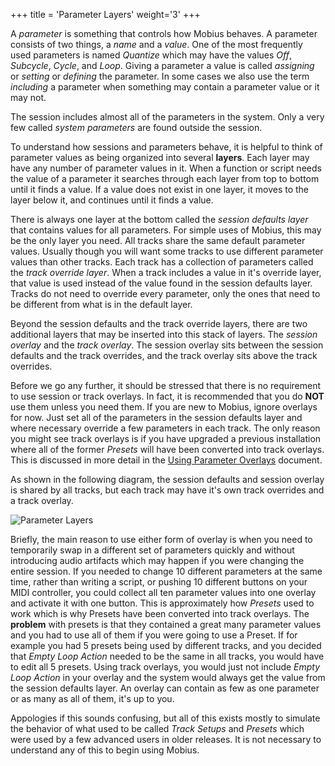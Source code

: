 +++
title = 'Parameter Layers'
weight='3'
+++

A *parameter* is something that controls how Mobius behaves.  A parameter consists of two things, a *name* and a *value*.  One of the most frequently used parameters is named *Quantize* which may have the values *Off*, *Subcycle*, *Cycle*, and *Loop*.  Giving a parameter a value is called *assigning* or *setting* or *defining* the parameter.  In some cases we also use the term *including* a parameter when something may contain a parameter value or it may not.

The session includes almost all of the parameters in the system.  Only a very few called *system parameters* are found outside the session.  

To understand how sessions and parameters behave, it is helpful to think
of parameter values as being organized into several **layers**.  Each layer may have any number of parameter values in it.   When a function or script needs the value of a parameter it searches through
each layer from top to bottom until it finds a value.  If a value does
not exist in one layer, it moves to the layer below it, and continues
until it finds a value.    

There is always one layer at the bottom called the *session defaults layer* that contains values for all parameters.  For simple uses of Mobius, this may be the only layer you need.   All tracks share the same default parameter values.   Usually though you will want some tracks to use different parameter values than other tracks.  Each track has a collection of parameters called the *track override layer*.  When a track includes a value in it's override layer, that value is used instead of the value found in the session defaults layer.  Tracks do not need to override every parameter, only the ones that need to be different from what is in the default layer.

Beyond the session defaults and the track override layers, there are two additional layers that may be inserted into this stack of layers.  The *session overlay* and the *track overlay*.  The session overlay sits between the session defaults and the track overrides, and the track overlay sits above the track overrides.

Before we go any further, it should be stressed that there is no requirement to use session or track overlays.  In fact, it is recommended that you do **NOT** use them unless you need them.  If you are new to Mobius, ignore overlays for now.  Just set all of the parameters in the session defaults layer and where necessary override a few parameters in each track.   The only reason you might see track overlays is if you have upgraded a previous installation where all of the former *Presets* will have been converted into track overlays.  This is discussed in more detail in the [Using Parameter Overlays](../overlays) document.

As shown in the following diagram, the session defaults and session overlay is shared by all tracks, but each track may have it's own track overrides and a track overlay.

![Parameter Layers](../parameter-layers-2.svg)

Briefly, the main reason to use either form of overlay is when you need to temporarily swap in a different
set of parameters quickly and without introducing audio artifacts which may happen if you were changing the entire session.  If you needed to change 10 different parameters at the same time, rather than writing a script,
or pushing 10 different buttons on your MIDI controller, you could collect all ten parameter values into one overlay and activate it with one button.  This is approximately how *Presets* used to work which is why Presets have been converted into track overlays.  The **problem** with presets is that they contained a great many parameter values and you had to use all of them if you were going to use a Preset.  If for example you had 5 presets being used by different tracks, and you decided that *Empty Loop Action* needed to be the same in all tracks, you would have to edit all 5 presets.  Using track overlays, you would just not include *Empty Loop Action* in your overlay and the system would always get the value from the session defaults layer.  An overlay can contain as few as one parameter or as many as all of them, it's up to you.  

Appologies if this sounds confusing, but all of this exists mostly to simulate the behavior of what used to be called *Track Setups* and *Presets* which were used by a few advanced users in older releases.  It is not necessary to understand any of this to begin using Mobius.

